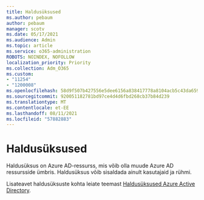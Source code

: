 ```yaml
---
title: Haldusüksused
ms.author: pebaum
author: pebaum
manager: scotv
ms.date: 05/17/2021
ms.audience: Admin
ms.topic: article
ms.service: o365-administration
ROBOTS: NOINDEX, NOFOLLOW
localization_priority: Priority
ms.collection: Adm_O365
ms.custom:
- "11254"
- "1200008"
ms.openlocfilehash: 58d9f507b427556e5dee6156a838417778a8104acb5c43da659749fb738bd6eb
ms.sourcegitcommit: 920051182781bd97ce4d4d6fbd268cb37b84d239
ms.translationtype: MT
ms.contentlocale: et-EE
ms.lasthandoff: 08/11/2021
ms.locfileid: "57882883"
---
```

# <a name="administrative-units"></a>Haldusüksused

Haldusüksus on Azure AD-ressurss, mis võib olla muude Azure AD ressursside ümbris. Haldusüksus võib sisaldada ainult kasutajaid ja rühmi.

Lisateavet haldusüksuste kohta leiate teemast [Haldusüksused Azure Active Directory](https://docs.microsoft.com/azure/active-directory/roles/administrative-units).